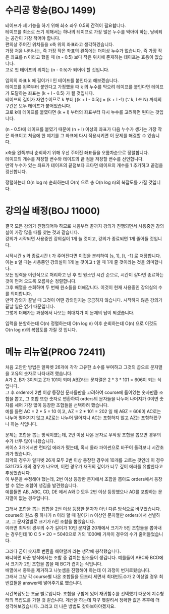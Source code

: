 # 수리공 항승(BOJ 1499)
테이프가 제 기능을 하기 위해 최소 좌우 0.5의 간격이 필요합니다.</br>
테이프를 최소로 쓰기 위해서는 하나의 테이프로 가장 많은 누수를 막아야 하는, 낭비되는 공간이 가장 적어야 합니다. </br>
편의상 주어진 위치들을 x축 위의 좌표라고 생각하겠습니다.</br>
가장 처음 나타나는, 즉 가장 작은 좌표의 왼쪽에는 더이상 누수가 없습니다. 즉 가장 작은 좌표를 n 이라고 했을 때 (n - 0.5) 보다 작은 위치에 존재하는 테이프는 효용이 없습니다.</br>
고로 첫 테이프의 위치는 (n - 0.5)가 되어야 할 것입니다.</br>

임의의 좌표 k 에 길이가 l 인 테이프를 붙인다고 해보겠습니다.</br>
테이프를 왼쪽부터 붙인다고 가정했을 때 k 의 누수를 막으려 테이프를 붙인다면 테이프가 도달하는 좌표는 (k + l - 0.5) 가 될 것입니다.</br>
테이프의 길이가 자연수이므로 k 부터 ⌊(k + l - 0.5)⌋ = (k + l -1) (∵ k, l ∈ N) 까지의 구간은 모두 테이프가 붙어있습니다.</br>
고로 k에 테이프를 붙였다면 (k + l) 부터의 좌표부터 다시 누수를 고려하면 된다는 것입니다.</br>

(n - 0.5)에 테이프를 붙였기 때문에 (n + l) 이상의 좌표가 다음 누수가 생기는 가장 작은 좌표이고 처음에 한 얘기를 그 좌표에 다시 적용시키면 이 문제를 해결할 수 있습니다.</br>

x축을 왼쪽부터 순회하기 위해 우선 주어진 좌표들을 오름차순으로 정렬합니다.</br>
테이프의 개수를 저장할 변수와 테이프의 끝 점을 저장할 변수를 선언합니다.</br>
만약 누수가 있는 좌표가 테이프의 끝점보다 크다면 테이프의 개수를 1 추가하고 끝점을 갱신합니다.</br>

정렬하는데 O(n log n) 순회하는데 O(n) 으로 총 O(n log n)의 복잡도를 가질 것입니다.

# 강의실 배정(BOJ 11000)
결국 모든 강의가 진행되어야 하므로 처음부터 끝까지 강의가 진행되면서 사용중인 강의실이 가장 많을 때를 찾는 것과 같습니다.</br>
강의가 시작되면 사용중인 강의실이 1개 늘 것이고, 강의가 종료되면 1개 줄어들 것입니다.</br>

시작시간 s 와 종료시간 t 가 주어진다면 이것을 분리하여 [s, 1], [t, -1] 로 저장합니다. 이는 s 일 때는 사용중인 강의실이 1개 늘 것이고 t 일 때 1개 줄 것이라는 것을 의미합니다.</br>
모든 입력을 이런식으로 처리하고 난 후 첫 원소인 시간 순으로, 시간이 같다면 종료하는 것이 먼저 오도록 오름차순 정렬합니다.</br>
그후 배열을 순회하며 두 번째 원소들을 더해갑니다. 이것이 현재 사용중인 강의실의 수를 의미합니다.</br>
만약 강의가 끝날 때 그것이 어떤 강의인지는 궁금하지 않습니다. 시작하지 않은 강의가 끝날 일은 없기 때문입니다.</br>
그렇게 더해가는 과정에서 나오는 최대치가 이 문제의 답이 되겠습니다.</br>

입력을 분할하는데 O(n) 정렬하는데 O(n log n) 이후 순회하는데 O(n) 으로 이것도 O(n log n)의 복잡도를 가질 것 입니다.

# 메뉴 리뉴얼(PROG 72411)
처음 고안한 방법은 알파벳 26개에 각각 고유한 소수를 부여하고 그것의 곱으로 문자열을 고유의 숫자로 나타내려 했습니다.</br>
A가 2, B가 3이되고 Z가 101이 되며 ABZ라는 문자열은 2 * 3 * 101 = 606이 되는 식입니다.</br>
그 후 orders에 2번 이상 등장한 문자들만을 고려하여 course에 들어있는 숫자만큼 조합을 뽑고, 그 조합 또한 숫자로 변환하여 orders의 문자들을 나누어 나머지가 0이면 숫자를 세어 가장 많이 등장한 조합들을 선택하려 했습니다.</br>
예를 들면 AC = 2 * 5 = 10 이고, AZ = 2 * 101 = 202 일 때 ABZ = 606이 AC로는 나누어 떨어지지 않고 AZ로는 나누어 떨어지니 AC는 포함하지 않고 AZ는 포함하겠구나 하는 식입니다.</br>

문제는 조합을 뽑는 방식이였는데, 2번 이상 나온 문자로 무작정 조합을 뽑으면 경우의 수가 너무 많이 나왔습니다.</br>
케이스 3개에서만 런타임 에러가 떴는데, 혹시 몰라 파이썬으로 바꾸어 돌려보니 시간초과가 떴습니다.</br>
최악의 경우가 알파벳 26개 모두 2번 이상 등장한 경우에 10개를 고르는 것인데 이 경우 5311735 개의 경우가 나오며, 이런 경우가 재귀의 깊이가 너무 깊어 에러를 유발한다고 추정했습니다.</br>
이 부분을 수정해야 했는데, 2번 이상 등장한 문자에서 조합을 뽑아도 orders에서 등장할 수 없는 조합이 생김을 발견했습니다.</br>
예를들면 AB, ABC, CD, DE 에서 A와 D 모두 2번 이상 등장했으나 AD를 포함하는 문자열이 없는 경우입니다.</br>

그래서 조합을 뽑는 집합을 2번 이상 등장한 문자가 아닌 다른 방식으로 바꾸었습니다.</br>
course의 원소 중 하나가 n 이라 할 때 길이가 n 이상인 문자열만 orders에서 선별하고, 그 문자열별로 크기가 n인 조합을 뽑았습니다.</br>
이러면 최악의 경우의 수가 길이가 10인 문자열 20개에서 크기가 5인 조합들을 뽑아내는 경우인데 10 C 5 * 20 = 5040으로 거의 1000배 가까이 경우의 수가 줄어들었습니다.</br>

그러다 굳이 숫자로 변환을 해야할까 라는 생각에 봉착했습니다.</br>
왜냐하면 바꾼 방식에서는 조합 중 겹치는 원소들이 생깁니다. 예를들어 ABC와 BCD에서 크기가 2인 조합을 뽑을 때 BC가 겹치는 식입니다.</br>
배열에서 중복을 제거하고 나눗셈을 진행해야 하는데 이 과정이 번거로웠습니다.</br>
그래서 그냥 각 course별 나온 조합들을 모조리 세면서 최대빈도수가 2 이상일 경우 최빈값들을 answer에 넣어주기로 했습니다.</br>

시간복잡도는 조금 별로입니다. 조합을 구함에 있어 재귀함수를 선택했기 때문에 지수형태의 복잡도를 가질 것 같습니다. 계산을 하는데 자꾸 헷갈려서 정확한 값은 추후에 더 생각해보겠습니다. 그리고 더 나은 방법도 찾아보아야겠지요.


